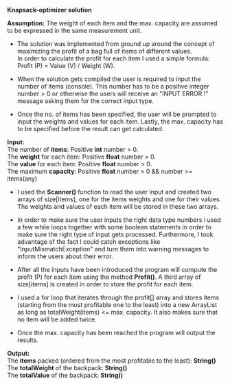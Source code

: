 **Knapsack-optimizer solution**

__Assumption:__ The weight of each item and the max. capacity are assumed to be expressed in the same measurement unit.</br>


* The solution was implemented from ground up around the concept of maximizing the profit of a bag full of items of different values.  
In order to calculate the profit for each item I used a simple formula: Profit (P) = Value (V) / Weight (W).</br>

* When the solution gets compiled the user is required to input the number of items (console). This number has to be a positive integer number > 0 or otherwise the users will receive an "INPUT ERROR !" message asking them for the correct input type. </br>
 
* Once the no. of items has been specified, the user will be prompted to input the weights and values for each item. 
Lastly, the max. capacity has to be specified before the result can get calculated.  </br>

**Input:** </br>
The number of **items**: Positive **int** number > 0.</br> 
The **weight** for each item: Positive **float** number > 0. </br>
The **value** for each item: Positive **float** number > 0. </br>
The maximum **capacity**: Positive **float** number > 0 && number >= items(any) </br>

* I used the **Scanner()** function to read the user input and created two arrays of size[items], one for the items weights and one for their values. The weights and values of each item will be stored in these two arrays. </br>

* In order to make sure the user inputs the right data type numbers i used a few while loops together with some boolean statements 
in order to make sure the right type of input gets processed. Furthermore, I took advantage of the fact I could catch exceptions like
"InputMismatchException" and turn them into warning messages to inform the users about their error. </br>

* After all the inputs have been introduced the program will compute the profit (P) for each item using the method **Profit()**. A third array of size[items] is created in order to store the profit for each item. </br>

* I used a for loop that iterates through the profit[] array and stores items (starting from the most profitable one to the least) 
into a new ArrayList<String> as long as totalWeight(items) <= max. capacity. It also makes sure that no item will be added twice. </br>

* Once the max. capacity has been reached the program will output the results. </br>

**Output:** </br>
The **items** packed (ordered from the most profitable to the least): **String()** </br>
The **totalWeight** of the backpack: **String()** </br>
The **totalValue** of the backpack: **String()** </br>



 

